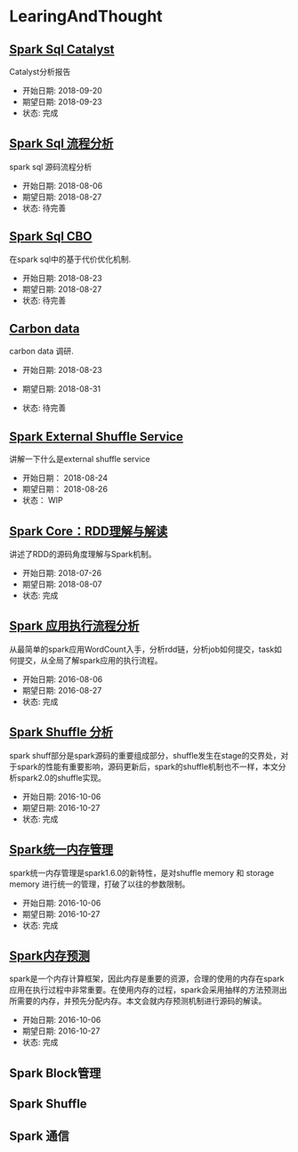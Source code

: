 # LearingAndThought

## [Spark Sql Catalyst](./Spark/spark-sql-catalyst.md)

Catalyst分析报告

- 开始日期: 2018-09-20
- 期望日期: 2018-09-23
- 状态:  完成

## [Spark Sql 流程分析](./Spark/Spark-Sql-Analysis.md)

spark sql 源码流程分析
- 开始日期: 2018-08-06
- 期望日期: 2018-08-27
- 状态:  待完善

## [Spark Sql CBO](./Spark/spark-sql-cbo.md)

在spark sql中的基于代价优化机制.
- 开始日期: 2018-08-23
- 期望日期: 2018-08-27
- 状态:  待完善

## [Carbon data](./Spark/carbon-data.md)

carbon data 调研.
- 开始日期: 2018-08-23

- 期望日期: 2018-08-31

- 状态:  待完善

## [Spark External Shuffle Service](./Spark/external-shuffle-service.md)

讲解一下什么是external shuffle service

- 开始日期： 2018-08-24
- 期望日期： 2018-08-26
- 状态： WIP




## [Spark Core：RDD理解与解读](https://netease-bigdata.github.io/ne-spark-courseware/slides/spark_core/rdd_basics.html#1)

讲述了RDD的源码角度理解与Spark机制。
- 开始日期: 2018-07-26
- 期望日期: 2018-08-07
- 状态: 完成


## [Spark 应用执行流程分析](./Spark/spark应用执行流程.md)

从最简单的spark应用WordCount入手，分析rdd链，分析job如何提交，task如何提交，从全局了解spark应用的执行流程。

- 开始日期: 2016-08-06
- 期望日期: 2016-08-27
- 状态:  完成

## [Spark Shuffle 分析](./Spark/spark源码分析Shuffle实现.md)
spark shuff部分是spark源码的重要组成部分，shuffle发生在stage的交界处，对于spark的性能有重要影响，源码更新后，spark的shuffle机制也不一样，本文分析spark2.0的shuffle实现。
- 开始日期: 2016-10-06
- 期望日期: 2016-10-27
- 状态:  完成

## [Spark统一内存管理](./Spark/spark统一内存管理.md)
spark统一内存管理是spark1.6.0的新特性，是对shuffle memory 和 storage memory 进行统一的管理，打破了以往的参数限制。
- 开始日期: 2016-10-06
- 期望日期: 2016-10-27
- 状态:  完成

## [Spark内存预测](./Spark/spark内存预测.md)
spark是一个内存计算框架，因此内存是重要的资源，合理的使用的内存在spark应用在执行过程中非常重要。在使用内存的过程，spark会采用抽样的方法预测出所需要的内存，并预先分配内存。本文会就内存预测机制进行源码的解读。
- 开始日期: 2016-10-06
- 期望日期: 2016-10-27
- 状态:  完成


## Spark Block管理



## Spark Shuffle



## Spark 通信

